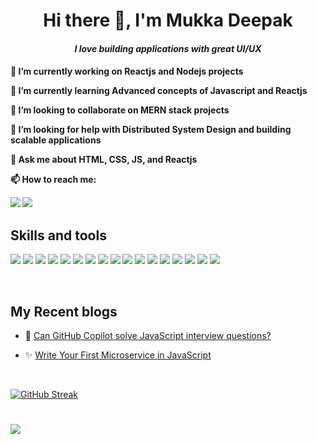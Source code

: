 

<h1 align="center"> Hi there 👋, I'm Mukka Deepak </h1>
<h4 align="center"> <i> I love building applications with great UI/UX </i> <h4/>

 🔭 I’m currently working on **Reactjs and Nodejs projects**
 
 🌱 I’m currently learning **Advanced concepts of Javascript and Reactjs** 
 
 👯 I’m looking to collaborate on **MERN stack projects**
 
<!--   <img alt="Coder" align="right" width="400" height="400" src="https://user-images.githubusercontent.com/56472120/149668581-a0456eab-a455-40c0-8836-b3c63b3c78d3.png"/> -->
 💁 I’m looking for help with **Distributed System Design and building scalable applications**
 
 💬 Ask me about **HTML, CSS, JS, and Reactjs**
 
 📫 How to reach me: 
  
 <a href="https://www.linkedin.com/in/mukka-deepak-347b7119a/"><img src="https://img.shields.io/badge/linkedin%20-%230077B5.svg?&style=for-the-badge&logo=linkedin&logoColor=white"/></a> <a href="mailto:mukkadeepak@gmail.com"><img src="https://img.shields.io/badge/Gmail%20-%23F05033.svg?&style=for-the-badge&logo=Gmail&logoColor=white"/></a>
  

## Skills and tools
  
  <img src="https://img.shields.io/badge/react%20-%2320232a.svg?&style=for-the-badge&logo=react&logoColor=%2361DAFB"/> <img src="https://img.shields.io/badge/node.js%20-%2343853D.svg?&style=for-the-badge&logo=node.js&logoColor=white"/> <img src="https://img.shields.io/badge/javascript%20-%23323330.svg?&style=for-the-badge&logo=javascript&logoColor=%23F7DF1E"/> <img src="https://img.shields.io/badge/html5%20-%23E34F26.svg?&style=for-the-badge&logo=html5&logoColor=white"/> <img src="https://img.shields.io/badge/css3%20-%231572B6.svg?&style=for-the-badge&logo=css3&logoColor=white"/> <img src="https://img.shields.io/badge/git%20-%23F05033.svg?&style=for-the-badge&logo=git&logoColor=white"/> <img src="https://img.shields.io/badge/c++%20-%2300599C.svg?&style=for-the-badge&logo=c%2B%2B&ogoColor=white"/> <img src="https://img.shields.io/badge/figma%20-%23F24E1E.svg?&style=for-the-badge&logo=figma&logoColor=white"/> <img src="https://img.shields.io/badge/Python-2c3e50?style=for-the-badge&logo=python&logoColor=blue"/> <img src="https://img.shields.io/badge/Postman-FF6C37?style=for-the-badge&logo=Postman&logoColor=white"/> <img src="https://img.shields.io/badge/npm-CB3837?style=for-the-badge&logo=npm&logoColor=white"/> <img src="https://img.shields.io/badge/Material%20UI-007FFF?style=for-the-badge&logo=mui&logoColor=white"/> <img src="https://img.shields.io/badge/Tailwind_CSS-38B2AC?style=for-the-badge&logo=tailwind-css&logoColor=white"/> <img src="https://img.shields.io/badge/firebase-ffca28?style=for-the-badge&logo=firebase&logoColor=black"/> <img src="https://img.shields.io/badge/MongoDB-4EA94B?style=for-the-badge&logo=mongodb&logoColor=white"/> <img src="https://img.shields.io/badge/MySQL-005C84?style=for-the-badge&logo=mysql&logoColor=white"/> <img src="https://img.shields.io/badge/Express.js-000000?style=for-the-badge&logo=express&logoColor=white"/>

  <br/>
 
 ## My Recent blogs
 
 - 🤖 [Can GitHub Copilot solve JavaScript interview questions?](https://mukkadeepak.medium.com/can-github-copilot-solve-javascript-interview-questions-bcb25703e103)
 
 - ✨ [Write Your First Microservice in JavaScript](https://mukkadeepak.medium.com/write-your-first-microservice-in-javascript-866efbe75a60)
 
   <br/>
 
[![GitHub Streak](http://github-readme-streak-stats.herokuapp.com?user=Deepakmukka1&theme=dark&date_format=M%20j%5B%2C%20Y%5D)](https://git.io/streak-stats)
 
 # ![](https://komarev.com/ghpvc/?username=Deepakmukka1)

   
 

